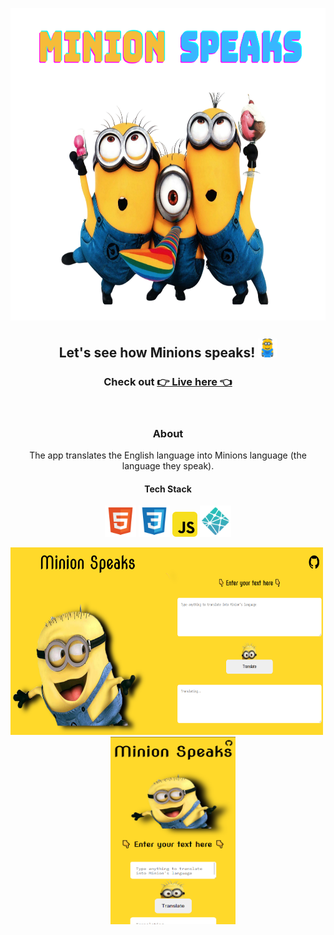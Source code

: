 <div align="center">

<p align="center">
    <img align="center" src="img/minion-speaks.png"  height="500" width="800" />
</p>

## Let's see how Minions speaks! <img src="img/minion-logo.png" width="30" height="30" />

### Check out [👉 Live here 👈](https://dcs-minion-speaks.netlify.app/)

![]()

### About

<p>The app translates the English language into Minions language (the language they speak).</p>

#### Tech Stack 

<img src="img/html.svg" width="50" height="50" />
<img src="img/css.svg" width="50" height="50" />
<img src="img/javascript.svg" width="40" height="40" />
<img src="img/netlify.svg" width="50" height="50" /> 


<div>

<img src="img/screenshot-ui.png" width="500" height="300" />&nbsp; &nbsp; &nbsp;
<img src="img/screenshot-mobile-ui.png" width="200" height="300" />
</div>

![]()


</div>
